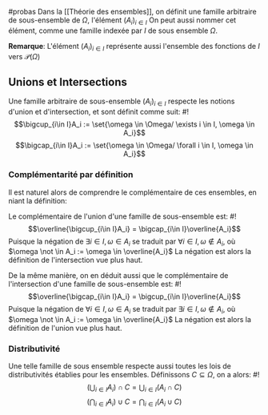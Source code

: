 #probas 
Dans la [[Théorie des ensembles]], on définit une famille arbitraire de sous-ensemble de $\Omega$, l'élément $(A_i)_{i\in I}$
On peut aussi nommer cet élément, comme une famille indexée par $I$ de sous ensemble $\Omega$.

**Remarque**: L'élément $(A_i)_{i\in I}$ représente aussi l'ensemble des fonctions de $I$ vers $\mathcal{P}(\Omega)$

## Unions et Intersections
Une famille arbitraire de sous-ensemble $(A_i)_{i\in I}$ respecte les notions d'union et d'intersection, et sont définit comme suit: #!
$$\bigcup_{i\in I}A_i := \set{\omega \in \Omega/ \exists i \in I, \omega \in A_i}$$
$$\bigcap_{i\in I}A_i := \set{\omega \in \Omega/ \forall i \in I, \omega \in A_i}$$
<!--ID: 1707587521201-->


### Complémentarité par définition
Il est naturel alors de comprendre le complémentaire de ces ensembles, en niant la définition:

Le complémentaire de l'union d'une famille de sous-ensemble est: #!
$$\overline{\bigcup_{i\in I}A_i} = \bigcap_{i\in I}\overline{A_i}$$
Puisque la négation de $\exists i \in I, \omega \in A_i$ se traduit par $\forall i \in I, \omega \not \in A_i$, où $\omega \not \in A_i := \omega \in \overline{A_i}$
La négation est alors la définition de l'intersection vue plus haut.
<!--ID: 1707587366054-->



De la même manière, on en déduit aussi que le complémentaire de l'intersection d'une famille de sous-ensemble est: #!
$$\overline{\bigcap_{i\in I}A_i} = \bigcup_{i\in I}\overline{A_i}$$
Puisque la négation de $\forall i \in I, \omega \in A_i$ se traduit par $\exists i \in I, \omega \not \in A_i$, où $\omega \not \in A_i := \omega \in \overline{A_i}$
La négation est alors la définition de l'union vue plus haut.
<!--ID: 1707587321506-->


### Distributivité
Une telle famille de sous ensemble respecte aussi toutes les lois de distributivités établies pour les ensembles. Définissons $C \subseteq \Omega$, on a alors: #!
$$\left(\bigcup_{i\in I}A_i\right)\cap C = \bigcup_{i\in I}(A_i \cap C)$$
$$\left(\bigcap_{i\in I}A_i\right)\cup C = \bigcap_{i\in I}(A_i \cup C)$$
<!--ID: 1707587335522-->



